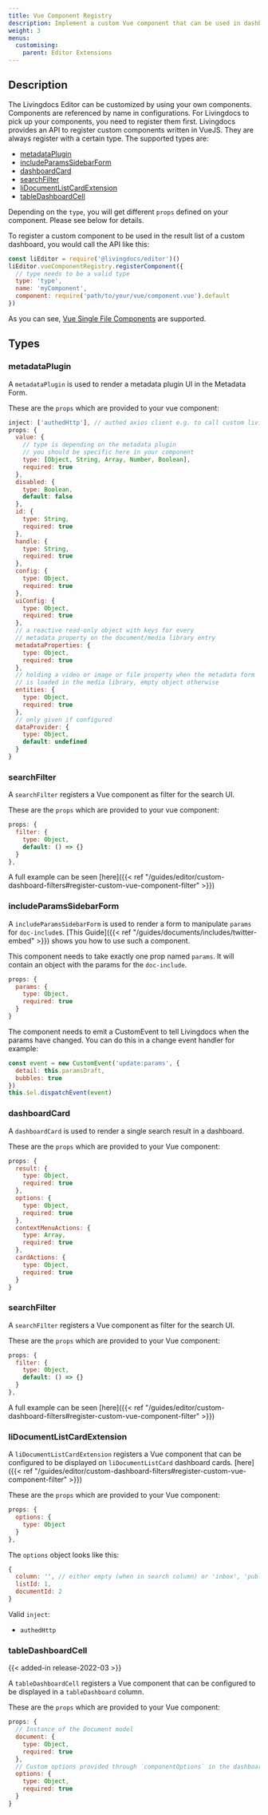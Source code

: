 ```yaml
---
title: Vue Component Registry
description: Implement a custom Vue component that can be used in dashboards and filters.
weight: 3
menus:
  customising:
    parent: Editor Extensions
---
```


## Description
The Livingdocs Editor can be customized by using your own components. Components are referenced by name in configurations. For Livingdocs to pick up your components, you need to register them first.
Livingdocs provides an API to register custom components written in VueJS. They are always register with a certain type. The supported types are:

- [metadataPlugin](#metadataplugin)
- [includeParamsSidebarForm](#includeparamssidebarform)
- [dashboardCard](#dashboardcard)
- [searchFilter](#searchfilter)
- [liDocumentListCardExtension](#liDocumentListCardExtension)
- [tableDashboardCell](#tableDashboardCell)

Depending on the `type`, you will get different `props` defined on your component. Please see below for details.

To register a custom component to be used in the result list of a custom dashboard, you would call the API like this:

```js
const liEditor = require('@livingdocs/editor')()
liEditor.vueComponentRegistry.registerComponent({
  // type needs to be a valid type
  type: 'type',
  name: 'myComponent',
  component: require('path/to/your/vue/component.vue').default
})
```

As you can see, [Vue Single File Components](https://vuejs.org/v2/guide/single-file-components.html) are supported.


## Types

### metadataPlugin

A `metadataPlugin` is used to render a metadata plugin UI in the Metadata Form.

These are the `props` which are provided to your vue component:
```js
inject: ['authedHttp'], // authed axios client e.g. to call custom livingdocs server endpoints
props: {
  value: {
    // type is depending on the metadata plugin
    // you should be specific here in your component
    type: [Object, String, Array, Number, Boolean],
    required: true
  },
  disabled: {
    type: Boolean,
    default: false
  },
  id: {
    type: String,
    required: true
  },
  handle: {
    type: String,
    required: true
  },
  config: {
    type: Object,
    required: true
  },
  uiConfig: {
    type: Object,
    required: true
  },
  // a reactive read-only object with keys for every
  // metadata property on the document/media library entry
  metadataProperties: {
    type: Object,
    required: true
  },
  // holding a video or image or file property when the metadata form
  // is loaded in the media library, empty object otherwise
  entities: {
    type: Object,
    required: true
  },
  // only given if configured
  dataProvider: {
    type: Object,
    default: undefined
  }
}
```

### searchFilter
A `searchFilter` registers a Vue component as filter for the search UI.

These are the `props` which are provided to your vue component:
```js
props: {
  filter: {
    type: Object,
    default: () => {}
  }
},
```

A full example can be seen [here]({{< ref "/guides/editor/custom-dashboard-filters#register-custom-vue-component-filter" >}})



### includeParamsSidebarForm

A `includeParamsSidebarForm` is used to render a form to manipulate `params` for `doc-include`s. [This Guide]({{< ref "/guides/documents/includes/twitter-embed" >}}) shows you how to use such a component.

This component needs to take exactly one prop named `params`. It will contain an object with the params for the `doc-include`.
```js
props: {
  params: {
    type: Object,
    required: true
  }
}
```

The component needs to emit a CustomEvent to tell Livingdocs when the params have changed. You can do this in a change event handler for example:
```js
const event = new CustomEvent('update:params', {
  detail: this.paramsDraft,
  bubbles: true
})
this.$el.dispatchEvent(event)
```


### dashboardCard

A `dashboardCard` is used to render a single search result in a dashboard.

These are the `props` which are provided to your Vue component:
```js
props: {
  result: {
    type: Object,
    required: true
  },
  options: {
    type: Object,
    required: true
  },
  contextMenuActions: {
    type: Array,
    required: true
  },
  cardActions: {
    type: Object,
    required: true
  }
}
```

### searchFilter
A `searchFilter` registers a Vue component as filter for the search UI.

These are the `props` which are provided to your Vue component:
```js
props: {
  filter: {
    type: Object,
    default: () => {}
  }
},
```

A full example can be seen [here]({{< ref "/guides/editor/custom-dashboard-filters#register-custom-vue-component-filter" >}})


### liDocumentListCardExtension
A `liDocumentListCardExtension` registers a Vue component that can be configured to be displayed on `liDocumentListCard` dashboard cards.
[here]({{< ref "/guides/editor/custom-dashboard-filters#register-custom-vue-component-filter" >}})

These are the `props` which are provided to your Vue component:
```js
props: {
  options: {
    type: Object
  }
},
```
The `options` object looks like this:
```js
{
  column: '', // either empty (when in search column) or 'inbox', 'published', 'inline-list-edit`
  listId: 1,
  documentId: 2
}
```

Valid `inject`:
- `authedHttp`

### tableDashboardCell

{{< added-in release-2022-03 >}}

A `tableDashboardCell` registers a Vue component that can be configured to be displayed in a `tableDashboard` column.

These are the `props` which are provided to your Vue component:
```js
props: {
  // Instance of the Document model
  document: {
    type: Object,
    required: true
  },
  // Custom options provided through `componentOptions` in the dashboard config
  options: {
    type: Object,
    required: true
  }
}
```
